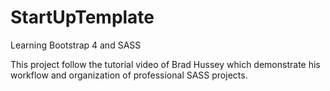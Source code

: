 # StartUpTemplate
Learning Bootstrap 4 and SASS

This project follow the tutorial video of Brad Hussey which demonstrate his workflow and organization of professional SASS projects.
